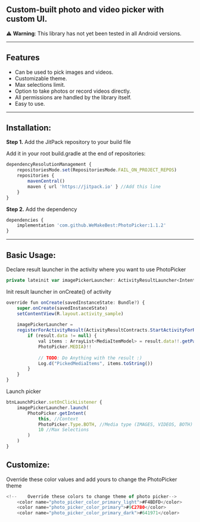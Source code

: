 Custom-built photo and video picker with custom UI.
--------

⚠️ **Warning**: This library has not yet been tested in all Android versions.

---
**Features**
--------

* Can be used to pick images and videos.
* Customizable theme.
* Max selections limit.
* Option to take photos or record videos directly.
* All permissions are handled by the library itself.
* Easy to use.

---

**Installation:**
--------

**Step 1.** Add the JitPack repository to your build file

Add it in your root build.gradle at the end of repositories:

```ts
dependencyResolutionManagement {
    repositoriesMode.set(RepositoriesMode.FAIL_ON_PROJECT_REPOS)
    repositories {
        mavenCentral()
        maven { url 'https://jitpack.io' } //Add this line
    }
}
```

**Step 2.** Add the dependency

```ts
dependencies {
    implementation 'com.github.WeMakeBest:PhotoPicker:1.1.2'
}
```

---

**Basic Usage:**
--------

Declare result launcher in the activity where you want to use PhotoPicker

```ts
private lateinit var imagePickerLauncher: ActivityResultLauncher<Intent>
```

Init result launcher in onCreate() of activity

```ts
override fun onCreate(savedInstanceState: Bundle?) {
    super.onCreate(savedInstanceState)
    setContentView(R.layout.activity_sample)
    
    imagePickerLauncher =
    registerForActivityResult(ActivityResultContracts.StartActivityForResult()) { result ->
        if (result.data != null) {
            val items : ArrayList<MediaItemModel> = result.data!!.getParcelableArrayListExtra(
            PhotoPicker.MEDIA)!!
            
            // TODO: Do Anything with the result :)
            Log.d("PickedMediaItems", items.toString())
        }
    }
}
```

Launch picker

```ts
btnLaunchPicker.setOnClickListener {
    imagePickerLauncher.launch(
        PhotoPicker.getIntent(
            this, //Context
            PhotoPicker.Type.BOTH, //Media type (IMAGES, VIDEOS, BOTH)
            10 //Max Selections
        )
    )
}
```

**Customize:**
--------

Override these color values and add yours to change the PhotoPicker theme

```ts
<!--    Override these colors to change theme of photo picker-->
    <color name="photo_picker_color_primary_light">#F4BDFD</color>
    <color name="photo_picker_color_primary">#9C27B0</color>
    <color name="photo_picker_color_primary_dark">#641971</color>
```
